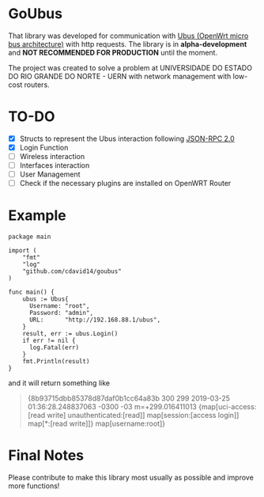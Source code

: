 # GoUbus

That library was developed for communication with [Ubus (OpenWrt micro bus architecture)](https://git.openwrt.org/project/ubus.git) with http requests. The library is in **alpha-development** and **NOT RECOMMENDED FOR PRODUCTION** until the moment.

The project was created to solve a problem at UNIVERSIDADE DO ESTADO DO RIO GRANDE DO NORTE - UERN with network management with low-cost routers.

# TO-DO

- [X] Structs to represent the Ubus interaction following [JSON-RPC 2.0](https://www.jsonrpc.org/specification)
- [X] Login Function
- [ ] Wireless interaction
- [ ] Interfaces interaction
- [ ] User Management
- [ ] Check if the necessary plugins are installed on OpenWRT Router

# Example


    package main
    
    import (
    	"fmt"
    	"log"
    	"github.com/cdavid14/goubus"
    )
    
    func main() {
    	ubus := Ubus{
    	  Username: "root",
    	  Password: "admin",
    	  URL:      "http://192.168.88.1/ubus",
    	}
    	result, err := ubus.Login()
    	if err != nil {
    	  log.Fatal(err)
    	}
    	fmt.Println(result)
    }

and it will return something like

> {8b93715dbb85378d87daf0b1cc64a83b 300 299 2019-03-25
> 01:36:28.248837063 -0300 -03 m=+299.016411013 {map[uci-access:[read
> write] unauthenticated:[read]] map[session:[access login]] map[*:[read
> write]]} map[username:root]}

# Final Notes

Please contribute to make this library most usually as possible and improve more functions!

